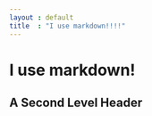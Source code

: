 ```yaml
---
layout : default
title  : "I use markdown!!!!"
---
```


I use markdown!
===============

A Second Level Header
---------------------
